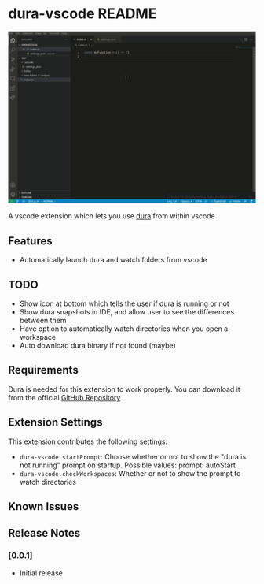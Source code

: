 # dura-vscode README

![Demo](assets/demo.gif)

A vscode extension which lets you use [dura](https://github.com/tkellogg/dura) from within vscode

## Features

- Automatically launch dura and watch folders from vscode

## TODO

- Show icon at bottom which tells the user if dura is running or not
- Show dura snapshots in IDE, and allow user to see the differences between them
- Have option to automatically watch directories when you open a workspace
- Auto download dura binary if not found (maybe)

## Requirements

Dura is needed for this extension to work properly. You can download it from the official [GitHub Repository](https://tkellogg/dura)

## Extension Settings

This extension contributes the following settings:

- `dura-vscode.startPrompt`: Choose whether or not to show the "dura is not running" prompt on startup. Possible values: prompt: autoStart
- `dura-vscode.checkWorkspaces`: Whether or not to show the prompt to watch directories

## Known Issues

## Release Notes

### [0.0.1]

- Initial release
